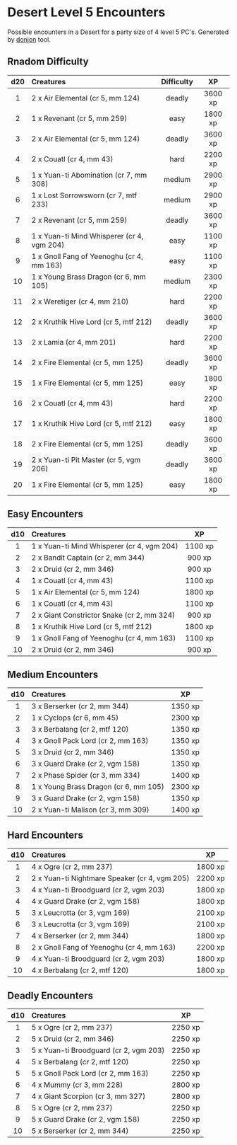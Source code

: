 # Desert Level 5 Encounters

Possible encounters in a Desert for a party size of 4 level 5 PC's. Generated by [donjon](https://donjon.bin.sh/5e/random/#type=encounter) tool.


## Rnadom Difficulty

| d20 | Creatures | Difficulty | XP |
|:---:|:--------- |:----------:|:--:|
| 1 | 2 x Air Elemental (cr 5, mm 124) | deadly | 3600 xp |
| 2 | 1 x Revenant (cr 5, mm 259) | easy | 1800 xp |
| 3 | 2 x Air Elemental (cr 5, mm 124) | deadly | 3600 xp |
| 4 | 2 x Couatl (cr 4, mm 43) | hard | 2200 xp |
| 5 | 1 x Yuan-ti Abomination (cr 7, mm 308) | medium | 2900 xp |
| 6 | 1 x Lost Sorrowsworn (cr 7, mtf 233) | medium | 2900 xp |
| 7 | 2 x Revenant (cr 5, mm 259) | deadly | 3600 xp |
| 8 | 1 x Yuan-ti Mind Whisperer (cr 4, vgm 204) | easy | 1100 xp |
| 9 | 1 x Gnoll Fang of Yeenoghu (cr 4, mm 163) | easy | 1100 xp |
| 10 | 1 x Young Brass Dragon (cr 6, mm 105) | medium | 2300 xp |
| 11 | 2 x Weretiger (cr 4, mm 210) | hard | 2200 xp |
| 12 | 2 x Kruthik Hive Lord (cr 5, mtf 212) | deadly | 3600 xp |
| 13 | 2 x Lamia (cr 4, mm 201) | hard | 2200 xp |
| 14 | 2 x Fire Elemental (cr 5, mm 125) | deadly | 3600 xp |
| 15 | 1 x Fire Elemental (cr 5, mm 125) | easy | 1800 xp |
| 16 | 2 x Couatl (cr 4, mm 43) | hard | 2200 xp |
| 17 | 1 x Kruthik Hive Lord (cr 5, mtf 212) | easy | 1800 xp |
| 18 | 2 x Fire Elemental (cr 5, mm 125) | deadly | 3600 xp |
| 19 | 2 x Yuan-ti Pit Master (cr 5, vgm 206) | deadly | 3600 xp |
| 20 | 1 x Fire Elemental (cr 5, mm 125) | easy | 1800 xp |


## Easy Encounters

| d10 | Creatures | XP |
|:---:|:--------- |:--:|
| 1 | 1 x Yuan-ti Mind Whisperer (cr 4, vgm 204)| 1100 xp |
| 2 | 2 x Bandit Captain (cr 2, mm 344)| 900 xp |
| 3 | 2 x Druid (cr 2, mm 346)| 900 xp |
| 4 | 1 x Couatl (cr 4, mm 43)| 1100 xp |
| 5 | 1 x Air Elemental (cr 5, mm 124)| 1800 xp |
| 6 | 1 x Couatl (cr 4, mm 43)| 1100 xp |
| 7 | 2 x Giant Constrictor Snake (cr 2, mm 324)| 900 xp |
| 8 | 1 x Kruthik Hive Lord (cr 5, mtf 212)| 1800 xp |
| 9 | 1 x Gnoll Fang of Yeenoghu (cr 4, mm 163)| 1100 xp |
| 10 | 2 x Druid (cr 2, mm 346)| 900 xp |


## Medium Encounters

| d10 | Creatures | XP |
|:---:|:--------- |:--:|
| 1 | 3 x Berserker (cr 2, mm 344)| 1350 xp |
| 2 | 1 x Cyclops (cr 6, mm 45)| 2300 xp |
| 3 | 3 x Berbalang (cr 2, mtf 120)| 1350 xp |
| 4 | 3 x Gnoll Pack Lord (cr 2, mm 163)| 1350 xp |
| 5 | 3 x Druid (cr 2, mm 346)| 1350 xp |
| 6 | 3 x Guard Drake (cr 2, vgm 158)| 1350 xp |
| 7 | 2 x Phase Spider (cr 3, mm 334)| 1400 xp |
| 8 | 1 x Young Brass Dragon (cr 6, mm 105)| 2300 xp |
| 9 | 3 x Guard Drake (cr 2, vgm 158)| 1350 xp |
| 10 | 2 x Yuan-ti Malison (cr 3, mm 309)| 1400 xp |


## Hard Encounters

| d10 | Creatures | XP |
|:---:|:--------- |:--:|
| 1 | 4 x Ogre (cr 2, mm 237)| 1800 xp |
| 2 | 2 x Yuan-ti Nightmare Speaker (cr 4, vgm 205)| 2200 xp |
| 3 | 4 x Yuan-ti Broodguard (cr 2, vgm 203)| 1800 xp |
| 4 | 4 x Guard Drake (cr 2, vgm 158)| 1800 xp |
| 5 | 3 x Leucrotta (cr 3, vgm 169)| 2100 xp |
| 6 | 3 x Leucrotta (cr 3, vgm 169)| 2100 xp |
| 7 | 4 x Berserker (cr 2, mm 344)| 1800 xp |
| 8 | 2 x Gnoll Fang of Yeenoghu (cr 4, mm 163)| 2200 xp |
| 9 | 4 x Yuan-ti Broodguard (cr 2, vgm 203)| 1800 xp |
| 10 | 4 x Berbalang (cr 2, mtf 120)| 1800 xp |


## Deadly Encounters

| d10 | Creatures | XP |
|:---:|:--------- |:--:|
| 1 | 5 x Ogre (cr 2, mm 237)| 2250 xp |
| 2 | 5 x Druid (cr 2, mm 346)| 2250 xp |
| 3 | 5 x Yuan-ti Broodguard (cr 2, vgm 203)| 2250 xp |
| 4 | 5 x Berbalang (cr 2, mtf 120)| 2250 xp |
| 5 | 5 x Gnoll Pack Lord (cr 2, mm 163)| 2250 xp |
| 6 | 4 x Mummy (cr 3, mm 228)| 2800 xp |
| 7 | 4 x Giant Scorpion (cr 3, mm 327)| 2800 xp |
| 8 | 5 x Ogre (cr 2, mm 237)| 2250 xp |
| 9 | 5 x Guard Drake (cr 2, vgm 158)| 2250 xp |
| 10 | 5 x Berserker (cr 2, mm 344)| 2250 xp |
